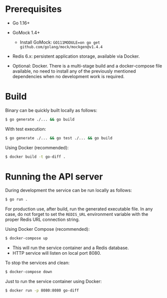 
# Prerequisites

* Go 1.16+
* GoMock 1.4+
    * Install GoMock: `GO111MODULE=on go get github.com/golang/mock/mockgen@v1.4.4`
* Redis 6.x: persistent application storage, available via Docker. 

* Optional: Docker. There is a multi-stage build and a docker-compose file available, no need to install any of the previously mentioned dependencies when no development work is required.

# Build
Binary can be quickly built locally as follows:
```sh
$ go generate ./... && go build
```

With test execution:
```sh
$ go generate ./... && go test ./... && go build
```

Using Docker (recommended):
```sh
$ docker build -t go-diff .
```

# Running the API server
During development the service can be run locally as follows:
```sh
$ go run .
```
For production use, after build, run the generated executable file.
In any case, do not forget to set the `REDIS_URL` environment variable with the proper Redis URL connection string.

Using Docker Compose (recommended):
```sh
$ docker-compose up
```
* This will run the service container and a Redis database. 
* HTTP service will listen on local port 8080.

To stop the services and clean:
```sh
$ docker-compose down
```

Just to run the service container using Docker:
```sh
$ docker run -p 8080:8080 go-diff
```
